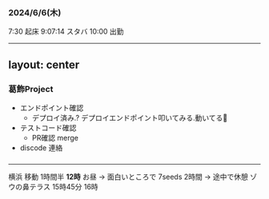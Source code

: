 ### 2024/6/6(木)

7:30 起床
9:07:14 スタバ
10:00 出勤

---
layout: center
---

### 葛飾Project
- エンドポイント確認
    - デプロイ済み.? デプロイエンドポイント叩いてみる.動いてる🙌
- テストコード確認
    - PR確認 merge
- discode 連絡


### 

---

横浜
移動 1時間半 
**12時**
お昼 -> 面白いところで
7seeds 2時間 -> 途中で休憩 ゾウの鼻テラス
15時45分 
16時
